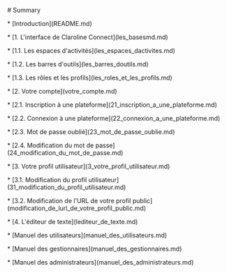 \# Summary

\* \[Introduction\]\(README.md\)

\* \[1. L'interface de Claroline Connect\]\(les\_basesmd.md\)

 \* \[1.1. Les espaces d'activités\]\(les\_espaces\_dactivites.md\)

 \* \[1.2. Les barres d'outils\]\(les\_barres\_doutils.md\)

 \* \[1.3. Les rôles et les profils\]\(les\_roles\_et\_les\_profils.md\)

\* \[2. Votre compte\]\(votre\_compte.md\)

 \* \[2.1. Inscription à une plateforme\]\(21\_inscription\_a\_une\_plateforme.md\)

 \* \[2.2. Connexion à une plateforme\]\(22\_connexion\_a\_une\_plateforme.md\)

 \* \[2.3. Mot de passe oublié\]\(23\_mot\_de\_passe\_oublie.md\)

 \* \[2.4. Modification du mot de passe\]\(24\_modification\_du\_mot\_de\_passe.md\)

\* \[3. Votre profil utilisateur\]\(3\_votre\_profil\_utilisateur.md\)

 \* \[3.1. Modification du profil utilisateur\]\(31\_modification\_du\_profil\_utilisateur.md\)

 \* \[3.2. Modification de l'URL de votre profil public\]\(modification\_de\_lurl\_de\_votre\_profil\_public.md\)

\* \[4. L'éditeur de texte\]\(lediteur\_de\_texte.md\)

\* \[Manuel des utilisateurs\]\(manuel\_des\_utilisateurs.md\)

\* \[Manuel des gestionnaires\]\(manuel\_des\_gestionnaires.md\)

\* \[Manuel des administrateurs\]\(manuel\_des\_administrateurs.md\)

